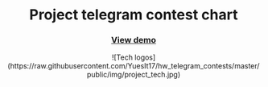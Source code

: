 <div align="center"> 
  <h1>Project telegram contest chart</h1>
  <h3><a href="https://yuesit17.github.io/hw_telegram_contests/" target="_blank">View demo</a></h3>
  ![Tech logos](https://raw.githubusercontent.com/YuesIt17/hw_telegram_contests/master/public/img/project_tech.jpg)
</div>
